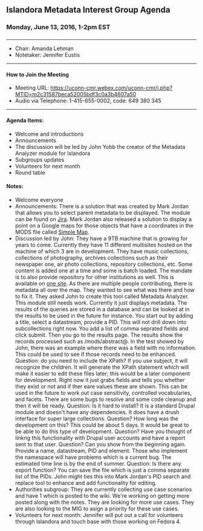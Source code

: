 ## Islandora Metadata Interest Group Agenda
### Monday, June 13, 2016, 1-2pm EST
### 
---
* Chair: Amanda Lehman
* Notetaker:  Jennifer Eustis

---

#### How to Join the Meeting  
* Meeting URL: https://uconn-cmr.webex.com/uconn-cmr/j.php?MTID=m2c31587beca52005bdf3c0a3b4607a50
* Audio via Telephone: 1-415-655-0002, code: 649 380 345

---

#### Agenda Items:
* Welcome and introductions
* Announcements  
* The discussion will be led by John Yobb the creator of the Metadata Analyzer module for Islandora 
* Subgroups updates
* Volunteers for next month
* Round table

#### Notes:
* Welcome everyone
* Announcements: There is a solution that was created by Mark Jordan that allows you to select parent metadata to be displayed. The module can be found on [Jira](https://jira.duraspace.org/browse/ISLANDORA-1718). Mark Jordan also released a solution to display a point on a Google maps for those objects that have a coordinates in the MODS file called [Simple Map](https://github.com/mjordan/islandora_simple_map).
* Discussion led by John: They have a 9TB machine that is growing for years to come. Currently they have 11 different multisites hosted on the machine of which 3 are in development. They have music collections, collections of photography, archives collections such as their newspaper one, air photo collections, repository collections, etc. Some content is added one at a time and some is batch loaded. The mandate is to also provide repository for other institutions as well. This is available on [one site](http://saskhistoryonline.ca/). As there are multiple people contributing, there is metadata all over the map. They wanted to see what was there and how to fix it. They asked John to create this tool called Metadata Analyzer. This module still needs work. Currently it just displays metadata. The results of the queries are stored in a database and can be looked at in the results to be used in the future for instance. You start out by adding a title, select a datastream, provide a PID. This will not drill down into subcollections right now. You add a list of comma seprated fields and click submit. Then you go to the results page. The results show the records processed such as /mods/abstract@. In the test showed by John, there was an example where there was a field with no information. This could be used to see if those records need to be enhanced. Question: do you need to include the XPath? If you use subject, it will recognize the children. It will generate the XPath statement which will make it easier to edit these files later; this would be a later component for development. Right now it just grabs fields and tells you whether they exist or not and if ther eare values these are shown. This can be used in the future to work out case sensitivity, controlled vocabularies, and facets. There are some bugs to resolve and some code cleanup and then it will be ready. Question: Is it hard to install? It is a standard Drupal module and doesn't have any dependencies. It does have a drush interface for super large collections. Question? How long was the development on this? This could be about 5 days. It would be great to be able to do this type of development. Question? Have you thought of linkng this functionality with Drupal user accounts and have a report sent to that user. Question? Can you show from the beginning again. Provide a name, datastream, PID and element. Those who implement the namespace will have problems which is a current bug. The estimated time line is by the end of summer. Question: Is there any export function? You can save the file which is just a comma separate list of the PIDs. John might ties this into Mark Jordan's PID search and replace tool to enhance and add functionality for editing. 
* Authorities subgroup: They are currently collecting use case scenarios and have 1 which is posted to the wiki. We're working on getting more posted along with the notes. They are looking for more use cases. They are also looking to the MIG to asign a priority for these use cases.
* Volunteers for next month: Jennifer will put out a call for volunteers through Islandora and touch base with those working on Fedora 4.
